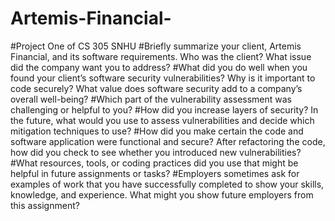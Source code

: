 # Artemis-Financial-
#Project One of CS 305 SNHU
#Briefly summarize your client, Artemis Financial, and its software requirements. Who was the client? What issue did the company want you to address?
#What did you do well when you found your client’s software security vulnerabilities? Why is it important to code securely? What value does software security add to a company’s overall well-being?
#Which part of the vulnerability assessment was challenging or helpful to you?
#How did you increase layers of security? In the future, what would you use to assess vulnerabilities and decide which mitigation techniques to use?
#How did you make certain the code and software application were functional and secure? After refactoring the code, how did you check to see whether you introduced new vulnerabilities?
#What resources, tools, or coding practices did you use that might be helpful in future assignments or tasks?
#Employers sometimes ask for examples of work that you have successfully completed to show your skills, knowledge, and experience. What might you show future employers from this assignment?
